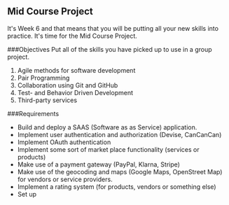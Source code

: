 ## Mid Course Project

It's Week 6 and that means that you will be putting all your new skills into practice. It's time for the Mid Course Project.

###Objectives
Put all of the skills you  have picked up to use in a group project. 
1. Agile methods for software development
2. Pair Programming
3. Collaboration using Git and GitHub
4. Test- and Behavior Driven Development
5. Third-party services

###Requirements
* Build and deploy a SAAS (Software as as Service) application.
* Implement user authentication and authorization (Devise, CanCanCan)
* Implement OAuth authentication
* Implement some sort of market place functionality (services or products)
* Make use of a payment gateway (PayPal, Klarna, Stripe)
* Make use of the geocoding and maps (Google Maps, OpenStreet Map) for vendors or service providers.
* Implement a rating system (for products, vendors or something else)
* Set up 



